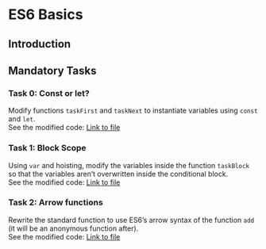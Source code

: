 # ES6 Basics

## Introduction

## Mandatory Tasks

### Task 0: Const or let?

Modify functions `taskFirst` and `taskNext` to instantiate variables using `const` and `let`.  
See the modified code: [Link to file](0-constants.js) 

### Task 1: Block Scope

Using `var` and hoisting, modify the variables inside the function `taskBlock` so that the variables aren’t overwritten inside the conditional block.  
See the modified code: [Link to file](1-block-scoped.js)

### Task 2: Arrow functions

Rewrite the standard function to use ES6’s arrow syntax of the function `add` (it will be an anonymous function after).  
See the modified code: [Link to file](2-arrow.js)
